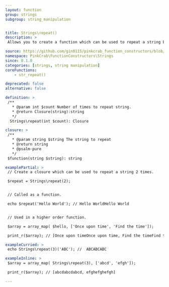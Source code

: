 ```yaml
---
layout: function
group: strings
subgroup: string_manipulation


title: Strings\repeat()
description: >
 Allows you to create a function which can be used to repeat a string by a pre defined number. These can either be used as part of a Higher Order Function such as array_map() or as part of a compiled/pipe function.

source: https://github.com/gin0115/pinkcrab_function_constructors/blob/master/src/strings.php#L535
namespace: PinkCrab\FunctionConstructors\Strings
since: 0.1.0
categories: [strings, string manipulation]
coreFunctions: 
    - str_repeat()

deprecated: false
alternative: false

definition: >
 /**
   * @param int $count Number of times to repeat string.
   * @return Closure(string):string
   */
  Strings\repeat(int $count): Closure

closure: >
 /**
   * @param string $string The string to repeat
   * @return string
   * @psalm-pure
   */ 
 $function(string $string): string

examplePartial: >
 // Create a closure which can be used to repeat a string 2 times.

 $repeat = Strings\repeat(2);


 // Called as a function.

 echo $repeat('Hello World'); // Hello WorldHello World


 // Used in a higher order function.

 $array = array_map( $hello, ['Once upon time', 'Find the time']);

 print_r($array); // [Once upon timeOnce upon time, Find the timeFind the time]

exampleCurried: >
 echo Strings\repeat(3)('ABC'); //  ABCABCABC

exampleInline: >
 $array = array_map( Strings\repeat(3), ['abcd', 'efgh']);

 print_r($array); // [abcdabcdabcd, efghefghefgh]

---
```




